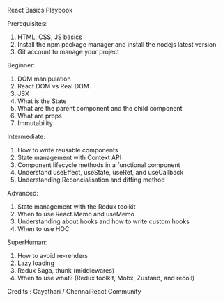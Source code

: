 React Basics Playbook

Prerequisites:
1. HTML, CSS, JS basics
2. Install the npm package manager and install the nodejs latest version
3. Git account to manage your project

Beginner:
1. DOM manipulation
2. React DOM vs Real DOM
3. JSX
4. What is the State
5. What are the parent component and the child component
6. What are props
7. Immutability

Intermediate:
1. How to write reusable components
2. State management with Context API
3. Component lifecycle methods in a functional component
4. Understand useEffect, useState, useRef, and useCallback
5. Understanding Reconcialisation and diffing method

Advanced:
1. State management with the Redux toolkit
2. When to use React.Memo and useMemo
3. Understanding about hooks and how to write custom hooks
4. When to use HOC

SuperHuman:
1. How to avoid re-renders
2. Lazy loading
3. Redux Saga, thunk (middlewares)
4. When to use what? (Redux toolkit, Mobx, Zustand, and recoil)



Credits : Gayathari / ChennaiReact Community
